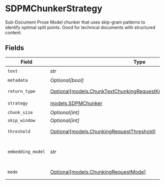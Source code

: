 # SDPMChunkerStrategy

Sub-Document Prose Model chunker that uses skip-gram patterns to identify optimal split points. Good for technical documents with structured content.


## Fields

| Field                                                                                                                                  | Type                                                                                                                                   | Required                                                                                                                               | Description                                                                                                                            |
| -------------------------------------------------------------------------------------------------------------------------------------- | -------------------------------------------------------------------------------------------------------------------------------------- | -------------------------------------------------------------------------------------------------------------------------------------- | -------------------------------------------------------------------------------------------------------------------------------------- |
| `text`                                                                                                                                 | *str*                                                                                                                                  | :heavy_check_mark:                                                                                                                     | The text content to be chunked                                                                                                         |
| `metadata`                                                                                                                             | *Optional[bool]*                                                                                                                       | :heavy_minus_sign:                                                                                                                     | Whether to include metadata for each chunk                                                                                             |
| `return_type`                                                                                                                          | [Optional[models.ChunkTextChunkingRequestKnowledgeRequestReturnType]](../models/chunktextchunkingrequestknowledgerequestreturntype.md) | :heavy_minus_sign:                                                                                                                     | Return format: chunks (with metadata) or texts (plain strings)                                                                         |
| `strategy`                                                                                                                             | [models.SDPMChunker](../models/sdpmchunker.md)                                                                                         | :heavy_check_mark:                                                                                                                     | N/A                                                                                                                                    |
| `chunk_size`                                                                                                                           | *Optional[int]*                                                                                                                        | :heavy_minus_sign:                                                                                                                     | Maximum tokens per chunk                                                                                                               |
| `skip_window`                                                                                                                          | *Optional[int]*                                                                                                                        | :heavy_minus_sign:                                                                                                                     | Window size for skip-gram patterns                                                                                                     |
| `threshold`                                                                                                                            | [Optional[models.ChunkingRequestThreshold]](../models/chunkingrequestthreshold.md)                                                     | :heavy_minus_sign:                                                                                                                     | Similarity threshold for grouping (0-1) or "auto" for automatic detection                                                              |
| `embedding_model`                                                                                                                      | *str*                                                                                                                                  | :heavy_check_mark:                                                                                                                     | Embedding model to use for semantic similarity. (Available embedding models)[https://docs.orq.ai/docs/proxy#embedding-models]          |
| `mode`                                                                                                                                 | [Optional[models.ChunkingRequestMode]](../models/chunkingrequestmode.md)                                                               | :heavy_minus_sign:                                                                                                                     | Chunking mode: window-based or sentence-based similarity                                                                               |